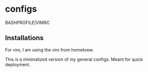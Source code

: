 # configs
BASHPROFILE|VIMRC

## Installations
For vim, I am using the vim from homebrew.

This is a minimalized version of my general configs. Meant for quick deployment.
